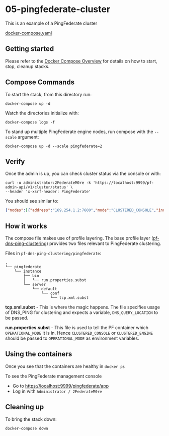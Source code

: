 # 05-pingfederate-cluster

This is an example of a PingFederate cluster

[docker-compose.yaml](https://raw.githubusercontent.com/pingidentity/pingidentity-devops-getting-started/master/11-docker-compose/05-pingfederate-cluster/docker-compose.yaml)

## Getting started

Please refer to the [Docker Compose Overview](./) for details on how to start, stop, cleanup stacks.

## Compose Commands

To start the stack, from this directory run:

`docker-compose up -d`

Watch the directories initialize with:

`docker-compose logs -f`

To stand up multiple PingFederate engine nodes, run compose with the `--scale` argument:

`docker-compose up -d --scale pingfederate=2`

## Verify
Once the admin is up, you can check cluster status via the console or with:
```shell
curl -u administrator:2FederateM0re -k 'https://localhost:9999/pf-admin-api/v1/cluster/status' \
--header 'x-xsrf-header: PingFederate'
```
You should see similar to:
```json
{"nodes":[{"address":"169.254.1.2:7600","mode":"CLUSTERED_CONSOLE","index":804046313,"nodeGroup":"","version":"10.0.0.15"},{"address":"169.254.1.3:7600","mode":"CLUSTERED_ENGINE","index":2142569058,"nodeGroup":"","version":"10.0.0.15","nodeTags":""}],"lastConfigUpdateTime":"2019-12-31T19:36:54.000Z","replicationRequired":true,"mixedMode":false}
```

## How it works

The compose file makes use of profile layering. 
The base profile layer ([pf-dns-ping-clustering](https://github.com/pingidentity/pingidentity-server-profiles/tree/master/pf-dns-ping-clustering)) provides two files relevant to PingFederate clustering.

Files in `pf-dns-ping-clustering/pingfederate`: 
```
.
└── pingfederate
    └── instance
        ├── bin
        │   └── run.properties.subst
        └── server
            └── default
                └── conf
                    └── tcp.xml.subst
```
**tcp.xml.subst** - This is where the magic happens. The file specifies usage of DNS_PING for clustering and expects a variable, `DNS_QUERY_LOCATION` to be passed. 

**run.properties.subst** - This file is used to tell the PF container which `OPERATIONAL_MODE` it is in. Hence `CLUSTERED_CONSOLE` or `CLUSTERED_ENGINE` should be passed to `OPERATIONAL_MODE` as environment variables. 


## Using the containers

Once you see that the containers are healthy in `docker ps`

To see the PingFederate management console

* Go to [https://localhost:9999/pingfederate/app](https://localhost:9999/pingfederate/app)
* Log in with `Administrator / 2FederateM0re`

## Cleaning up

To bring the stack down:

`docker-compose down`

